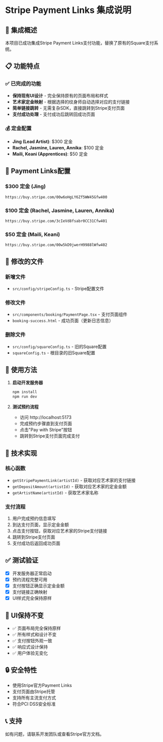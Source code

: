 # Stripe Payment Links 集成说明

## 🎯 集成概述

本项目已成功集成Stripe Payment Links支付功能，替换了原有的Square支付系统。

## 📋 功能特点

### ✅ 已完成的功能
- **保持现有UI设计** - 完全保持原有的页面布局和样式
- **艺术家定金映射** - 根据选择的纹身师自动选择对应的支付链接
- **简单链接跳转** - 无需复杂SDK，直接跳转到Stripe支付页面
- **支付成功处理** - 支付成功后跳转回成功页面

### 💰 定金配置
- **Jing (Lead Artist)**: $300 定金
- **Rachel, Jasmine, Lauren, Annika**: $100 定金  
- **Maili, Keani (Apprentices)**: $50 定金

## 🔗 Payment Links配置

### $300 定金 (Jing)
```
https://buy.stripe.com/00w6oHgLY6Zf5WW45Gfw400
```

### $100 定金 (Rachel, Jasmine, Lauren, Annika)
```
https://buy.stripe.com/3cIeVd8fsabr0CC31Cfw401
```

### $50 定金 (Maili, Keani)
```
https://buy.stripe.com/00w5kD9jwerH9988lWfw402
```

## 📁 修改的文件

### 新增文件
- `src/config/stripeConfig.ts` - Stripe配置文件

### 修改文件
- `src/components/booking/PaymentPage.tsx` - 支付页面组件
- `booking-success.html` - 成功页面（更新日志信息）

### 删除文件
- `src/config/squareConfig.ts` - 旧的Square配置
- `squareConfig.ts` - 根目录的旧Square配置

## 🚀 使用方法

1. **启动开发服务器**
   ```bash
   npm install
   npm run dev
   ```

2. **测试预约流程**
   - 访问 http://localhost:5173
   - 完成预约步骤直到支付页面
   - 点击"Pay with Stripe"按钮
   - 跳转到Stripe支付页面完成支付

## 🔧 技术实现

### 核心函数
- `getStripePaymentLink(artistId)` - 获取对应艺术家的支付链接
- `getDepositAmount(artistId)` - 获取对应艺术家的定金金额
- `getArtistName(artistId)` - 获取艺术家名称

### 支付流程
1. 用户完成预约信息填写
2. 到达支付页面，显示定金金额
3. 点击支付按钮，获取对应艺术家的Stripe支付链接
4. 跳转到Stripe支付页面
5. 支付成功后返回成功页面

## ✅ 测试验证

- [x] 开发服务器正常启动
- [x] 预约流程完整可用
- [x] 支付按钮正确显示定金金额
- [x] 支付链接正确映射
- [x] UI样式完全保持原样

## 🎨 UI保持不变

- ✅ 页面布局完全保持原样
- ✅ 所有样式和设计不变
- ✅ 支付按钮外观一致
- ✅ 响应式设计保持
- ✅ 用户体验无变化

## 🔒 安全特性

- 使用Stripe官方Payment Links
- 支付页面由Stripe托管
- 支持所有主流支付方式
- 符合PCI DSS安全标准

## 📞 支持

如有问题，请联系开发团队或查看Stripe官方文档。
